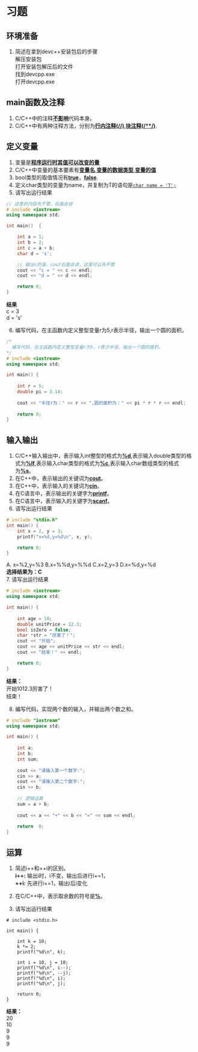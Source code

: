 # 习题
## 环境准备
1. 简述在拿到devc++安装包后的步骤  
   解压安装包  
   打开安装包解压后的文件  
   找到devcpp.exe  
   打开devcpp.exe  

## main函数及注释
1. C/C++中的注释<u>**不影响**</u>代码本身。
2. C/C++中有两种注释方法，分别为<u>**行内注释(//)**</u>,<u>**块注释(/\*\*/)**</u>.

## 定义变量
1. 变量是<u>**程序运行时其值可以改变的量**</u>
2. C/C++中变量的基本要素有<u>**变量名**</u>,<u>**变量的数据类型**</u>,<u>**变量的值**</u>
3. bool类型的取值情况有<u>**true**</u>，<u>**false**</u>.
4. 定义char类型的变量为name，并复制为T的语句是<u>`char name = 'T';`</u>
5. 请写出运行结果
```C++
// 这里的内容先不管，后面会说
# include <iostream>
using namespace std;

int main()  {

    int a = 1;
    int b = 2;
    int c = a + b;
    char d = 's';

    // 输出c的值，cout后面会讲，这里可以先不管
    cout << "c = " << c << endl;
    cout << "d = " << d << endl;

    return 0;
}
```
**结果**  
c = 3   
d = 's'

6. 编写代码，在主函数内定义整型变量r为5,r表示半径，输出一个圆的面积。

```C++
/*
  编写代码，在主函数内定义整型变量r为5，r表示半径，输出一个圆的面积。 
*/
# include <iostream>
using namespace std; 

int main() {
	
	int r = 5;
	double pi = 3.14;
	
	cout << "半径r为：" << r << ",圆的面积为：" << pi * r * r << endl;
	
	return 0;
}

```

## 输入输出
1. C/C++输入输出中，表示输入int整型的格式为<u>**%d**</u>,表示输入double类型的格式为<u>**%lf**</u>,表示输入char类型的格式为<u>**%c**</u>,表示输入char数组类型的格式为<u>**%s**</u>。
2. 在C++中，表示输出的关键词为<u>**cout**</u>。
3. 在C++中，表示输入的关键词为<u>**cin**</u>。
4. 在C语言中，表示输出的关键字为<u>**printf**</u>。
5. 在C语言中，表示输入的关键字为<u>**scanf**</u>。
6. 请写出运行结果
```C
# include "stdio.h"
int main() {
    int x = 2, y = 3;
    printf("x=%d,y=%d\n", x, y);

    return 0;
}
```
A. x=%2,y=%3  B.x=%%d,y=%%d  C.x=2,y=3  D.x=%d,y=%d  
**选择结果为：C**  
7. 请写出运行结果

```C++
# include <iostream>
using namespace std;

int main() {
    
    int age = 10;
    double unitPrice = 12.3;
    bool isZero = false;
    char *str = "厉害了！";
    cout << "开始";
    cout << age << unitPrice << str << endl;
    cout << "结束！" << endl;

    return 0;
}
```

**结果：**  
开始1012.3厉害了！  
结束！

8. 编写代码，实现两个数的输入，并输出两个数之和。

```C++
# include "iostream"
using namespace std;

int main() {
	
	int a;
	int b;
	int sum;
	
	cout << "请输入第一个数字:"; 
	cin >> a;
	cout << "请输入第二个数字:";
	cin >> b;
	
    // 逻辑运算
	sum = a + b;
	
	cout << a << "+" << b << "=" << sum << endl;
	
	return  0;
}
```

## 运算
1. 简述i++和++i的区别。  
**i++:** 输出i时，i不变，输出后进行i+=1，  
**++i:** 先进行i+=1，输出i后i变化

2. 在C/C++中，表示取余数的符号是<u>**%**</u>。

3. 请写出运行结果
```
# include <stdio.h>

int main() {

    int k = 10;
    k *= 2;
    printf("%d\n", k);

    int i = 10, j = 10;
    printf("%d\n", i--);
    printf("%d\n", --j);
    printf("%d\n", i);
    printf("%d\n", j);

    return 0;
}
```
**结果：**  
20  
10  
9  
9  
9  